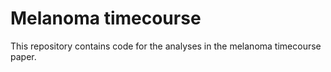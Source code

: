 # Melanoma timecourse

This repository contains code for the analyses in the melanoma timecourse paper.
